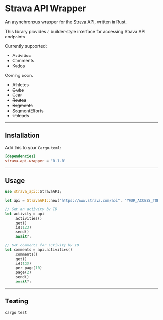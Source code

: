 # Strava API Wrapper

An asynchronous wrapper for the [Strava API](https://developers.strava.com/), written in Rust.

This library provides a builder-style interface for accessing Strava API endpoints.

Currently supported:
- Activities
- Comments
- Kudos

Coming soon:
- ~~Athletes~~
- ~~Clubs~~
- ~~Gear~~
- ~~Routes~~
- ~~Segments~~
- ~~SegmentEfforts~~
- ~~Uploads~~

---

## Installation

Add this to your `Cargo.toml`:

```toml
[dependencies]
strava-api-wrapper = "0.1.0"
```

---

## Usage

```rust
use strava_api::StravaAPI;

let api = StravaAPI::new("https://www.strava.com/api", "YOUR_ACCESS_TOKEN");

// Get an activity by ID
let activity = api
    .activities()
    .get()
    .id(123)
    .send()
    .await?;
```
```rust
// Get comments for activity by ID
let comments = api.activities()
    .comments()
    .get()
    .id(123)
    .per_page(10)
    .page(2)
    .send()
    .await?;
```
---

## Testing

```bash
cargo test
```
